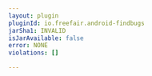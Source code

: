 ```yaml
---
layout: plugin
pluginId: io.freefair.android-findbugs
jarSha1: INVALID
isJarAvailable: false
error: NONE
violations: []

---
```

